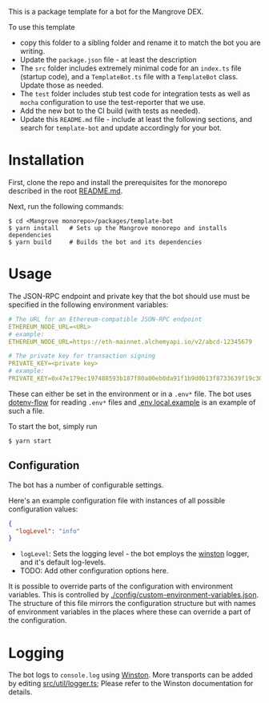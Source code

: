 This is a package template for a bot for the Mangrove DEX.

To use this template

- copy this folder to a sibling folder and rename it to match the bot you are writing.
- Update the `package.json` file - at least the description
- The `src` folder includes extremely minimal code for an `index.ts` file (startup code), and a `TemplateBot.ts` file with a `TemplateBot` class. Update those as needed.
- The `test` folder includes stub test code for integration tests as well as `mocha` configuration to use the test-reporter that we use.
- Add the new bot to the CI build (with tests as needed).
- Update this `README.md` file - include at least the following sections, and search for `template-bot` and update accordingly for your bot.

# Installation

First, clone the repo and install the prerequisites for the monorepo described in the root [README.md](../../README.md).

Next, run the following commands:

```shell
$ cd <Mangrove monorepo>/packages/template-bot
$ yarn install   # Sets up the Mangrove monorepo and installs dependencies
$ yarn build     # Builds the bot and its dependencies
```

# Usage

The JSON-RPC endpoint and private key that the bot should use must be specified in the following environment variables:

```yaml
# The URL for an Ethereum-compatible JSON-RPC endpoint
ETHEREUM_NODE_URL=<URL>
# example:
ETHEREUM_NODE_URL=https://eth-mainnet.alchemyapi.io/v2/abcd-12345679

# The private key for transaction signing
PRIVATE_KEY=<private key>
# example:
PRIVATE_KEY=0x47e179ec197488593b187f80a00eb0da91f1b9d0b13f8733639f19c30a34926a
```

These can either be set in the environment or in a `.env*` file. The bot uses [dotenv-flow](https://github.com/kerimdzhanov/dotenv-flow) for reading `.env*` files and [.env.local.example](.env.local.example) is an example of such a file.

To start the bot, simply run

```shell
$ yarn start
```

## Configuration

The bot has a number of configurable settings.

Here's an example configuration file with instances of all possible configuration values:

```json
{
  "logLevel": "info"
}
```

- `logLevel`: Sets the logging level - the bot employs the [winston](https://github.com/winstonjs/winston) logger, and it's default log-levels.
- TODO: Add other configuration options here.

It is possible to override parts of the configuration with environment variables. This is controlled by [./config/custom-environment-variables.json](./config/custom-environment-variables.json). The structure of this file mirrors the configuration structure but with names of environment variables in the places where these can override a part of the configuration.

# Logging

The bot logs to `console.log` using [Winston](https://github.com/winstonjs/winston). More transports can be added by editing [src/util/logger.ts](src/util/logger.ts); Please refer to the Winston documentation for details.
